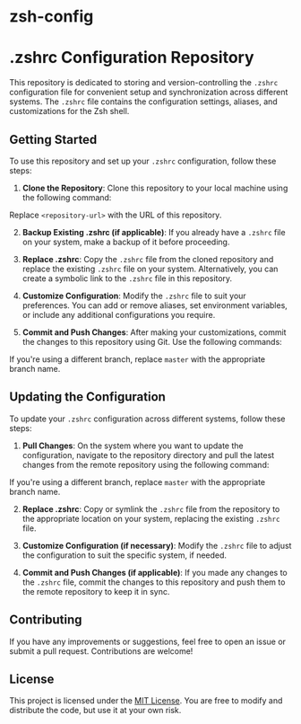 # zsh-config
# .zshrc Configuration Repository

This repository is dedicated to storing and version-controlling the `.zshrc` configuration file for convenient setup and synchronization across different systems. The `.zshrc` file contains the configuration settings, aliases, and customizations for the Zsh shell.

## Getting Started

To use this repository and set up your `.zshrc` configuration, follow these steps:

1. **Clone the Repository**: Clone this repository to your local machine using the following command:

Replace `<repository-url>` with the URL of this repository.

2. **Backup Existing .zshrc (if applicable)**: If you already have a `.zshrc` file on your system, make a backup of it before proceeding.

3. **Replace .zshrc**: Copy the `.zshrc` file from the cloned repository and replace the existing `.zshrc` file on your system. Alternatively, you can create a symbolic link to the `.zshrc` file in this repository.

4. **Customize Configuration**: Modify the `.zshrc` file to suit your preferences. You can add or remove aliases, set environment variables, or include any additional configurations you require.

5. **Commit and Push Changes**: After making your customizations, commit the changes to this repository using Git. Use the following commands:

If you're using a different branch, replace `master` with the appropriate branch name.

## Updating the Configuration

To update your `.zshrc` configuration across different systems, follow these steps:

1. **Pull Changes**: On the system where you want to update the configuration, navigate to the repository directory and pull the latest changes from the remote repository using the following command:

If you're using a different branch, replace `master` with the appropriate branch name.

2. **Replace .zshrc**: Copy or symlink the `.zshrc` file from the repository to the appropriate location on your system, replacing the existing `.zshrc` file.

3. **Customize Configuration (if necessary)**: Modify the `.zshrc` file to adjust the configuration to suit the specific system, if needed.

4. **Commit and Push Changes (if applicable)**: If you made any changes to the `.zshrc` file, commit the changes to this repository and push them to the remote repository to keep it in sync.

## Contributing

If you have any improvements or suggestions, feel free to open an issue or submit a pull request. Contributions are welcome!

## License

This project is licensed under the [MIT License](LICENSE). You are free to modify and distribute the code, but use it at your own risk.

